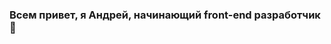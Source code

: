 ### Всем привет, я Андрей, начинающий front-end разработчик 👋

<!--
**AV365/AV365** is a ✨ _special_ ✨ repository because its `README.md` (this file) appears on your GitHub profile.

##Мой стек

- Интересуют проекты, связанные с улучшением бизнес-про
- 🌱 I’m currently learning ...
- 👯 I’m looking to collaborate on ...
- 🤔 I’m looking for help with ...
- 💬 Ask me about ...
- 📫 How to reach me: ...
- 😄 Pronouns: ...
- ⚡ Fun fact: ...
-->
